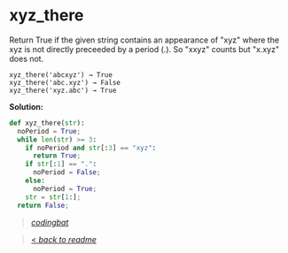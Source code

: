 # xyz_there

Return True if the given string contains an appearance of "xyz" where the xyz is not directly preceeded by a period (.). So "xxyz" counts but "x.xyz" does not.

```
xyz_there('abcxyz') → True
xyz_there('abc.xyz') → False
xyz_there('xyz.abc') → True
```

**Solution:**

```python
def xyz_there(str):
  noPeriod = True;
  while len(str) >= 3:
    if noPeriod and str[:3] == "xyz":
      return True;
    if str[:1] == ".":
      noPeriod = False;
    else:
      noPeriod = True;
    str = str[1:];
  return False;
```

> _[codingbat](https://codingbat.com/prob/p149391)_

> [< _back to readme_](FINDREPLACEREADME)
